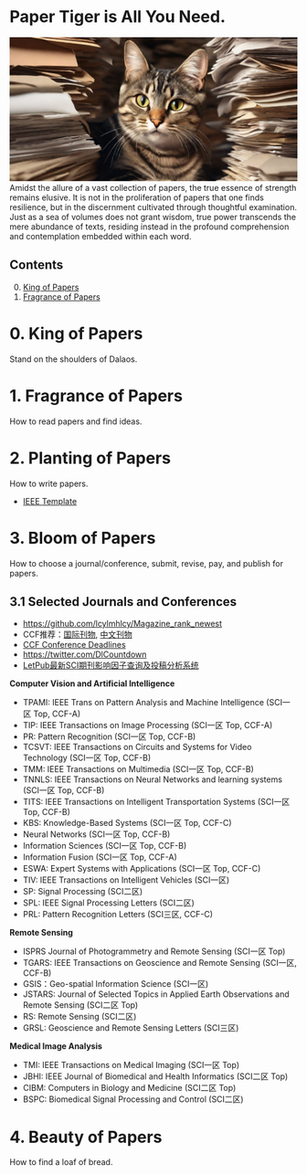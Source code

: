 # Paper Tiger is All You Need.
![avatar](/paper_tiger.png)
Amidst the allure of a vast collection of papers, the true essence of strength remains elusive. 
It is not in the proliferation of papers that one finds resilience, but in the discernment cultivated through thoughtful examination. 
Just as a sea of volumes does not grant wisdom, true power transcends the mere abundance of texts, residing instead in the profound comprehension and contemplation embedded within each word.

## Contents  
0. [King of Papers](#0-King-of-Papers)
1. [Fragrance of Papers](#1-Fragrance-of-Papers)






# 0. King of Papers
Stand on the shoulders of Dalaos.










# 1. Fragrance of Papers
How to read papers and find ideas.














# 2. Planting of Papers
How to write papers.
- [IEEE Template](https://template-selector.ieee.org/secure/templateSelector/publicationType)









# 3. Bloom of Papers
How to choose a journal/conference, submit, revise, pay, and publish for papers.
## 3.1 Selected Journals and Conferences
- https://github.com/lcylmhlcy/Magazine_rank_newest
- CCF推荐：[国际刊物](https://www.ccf.org.cn/Academic_Evaluation/CGAndMT/), [中文刊物](https://www.ccf.org.cn/ccftjgjxskwml/)
- [CCF Conference Deadlines](https://ccfddl.top/)
- https://twitter.com/DlCountdown
- [LetPub最新SCI期刊影响因子查询及投稿分析系统](https://www.letpub.com.cn/index.php?page=journalapp)

**Computer Vision and Artificial Intelligence**
- TPAMI: IEEE Trans on Pattern Analysis and Machine Intelligence (SCI一区 Top, CCF-A)
- TIP: IEEE Transactions on Image Processing (SCI一区 Top, CCF-A)
- PR: Pattern Recognition (SCI一区 Top, CCF-B)
- TCSVT: IEEE Transactions on Circuits and Systems for Video Technology (SCI一区 Top, CCF-B)
- TMM: IEEE Transactions on Multimedia (SCI一区 Top, CCF-B)
- TNNLS: IEEE Transactions on Neural Networks and learning systems (SCI一区 Top, CCF-B)
- TITS: IEEE Transactions on Intelligent Transportation Systems (SCI一区 Top, CCF-B)
- KBS: Knowledge-Based Systems (SCI一区 Top, CCF-C)
- Neural Networks (SCI一区 Top, CCF-B)
- Information Sciences (SCI一区 Top, CCF-B)
- Information Fusion (SCI一区 Top, CCF-A)
- ESWA: Expert Systems with Applications (SCI一区 Top, CCF-C)
- TIV: IEEE Transactions on Intelligent Vehicles (SCI一区)
- SP: Signal Processing (SCI二区)
- SPL: IEEE Signal Processing Letters (SCI二区)
- PRL: Pattern Recognition Letters (SCI三区, CCF-C)

**Remote Sensing**
- ISPRS Journal of Photogrammetry and Remote Sensing (SCI一区 Top)
- TGARS: IEEE Transactions on Geoscience and Remote Sensing (SCI一区, CCF-B)
- GSIS：Geo-spatial Information Science (SCI一区)
- JSTARS: Journal of Selected Topics in Applied Earth Observations and Remote Sensing (SCI二区 Top)
- RS: Remote Sensing (SCI二区)
- GRSL: Geoscience and Remote Sensing Letters (SCI三区)


**Medical Image Analysis**
- TMI: IEEE Transactions on Medical Imaging (SCI一区 Top)
- JBHI: IEEE Journal of Biomedical and Health Informatics (SCI二区 Top)
- CIBM: Computers in Biology and Medicine (SCI二区 Top)
- BSPC: Biomedical Signal Processing and Control (SCI二区)











# 4. Beauty of Papers
How to find a loaf of bread.

